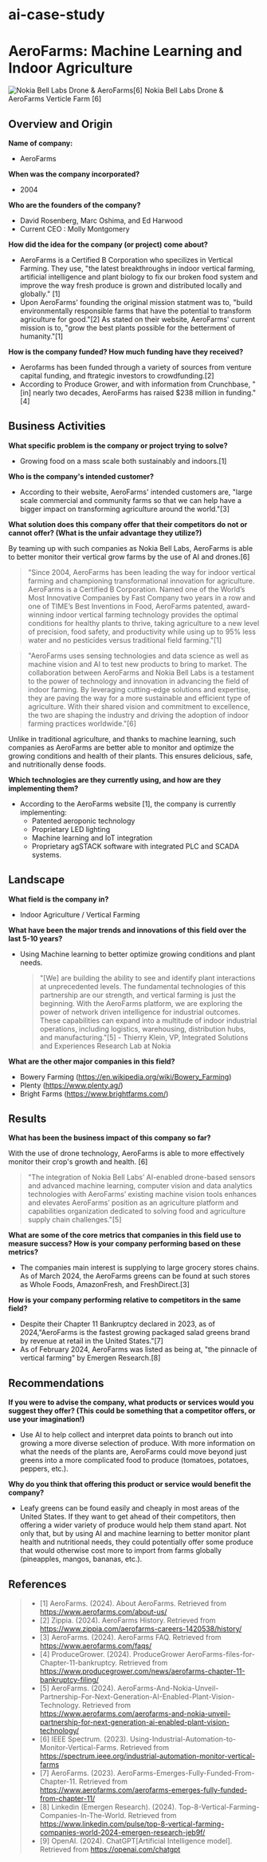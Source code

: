 # ai-case-study


# AeroFarms: Machine Learning and Indoor Agriculture

![Nokia Bell Labs Drone & AeroFarms[6]](Image.webp)
Nokia Bell Labs Drone & AeroFarms Verticle Farm [6]

## Overview and Origin


**Name of company:**


* AeroFarms


**When was the company incorporated?**


* 2004


**Who are the founders of the company?**


* David Rosenberg, Marc Oshima, and Ed Harwood
* Current CEO : Molly Montgomery


**How did the idea for the company (or project) come about?**

* AeroFarms is a Certified B Corporation who specilizes in Vertical Farming. They use, "the latest breakthroughs in indoor vertical farming, artificial intelligence and plant biology to fix our broken food system and improve the way fresh produce is grown and distributed locally and globally." [1]
* Upon AeroFarms' founding the original mission statment was to, "build environmentally responsible farms that have the potential to transform agriculture for good."[2] As stated on their website, AeroFarms' current mission is to, "grow the best plants possible for the betterment of humanity."[1]


**How is the company funded? How much funding have they received?**
* Aerofarms has been funded through a variety of sources from venture capital funding, and ftrategic investors to crowdfunding.[2]
* According to Produce Grower, and with information from Crunchbase, "[in] nearly two decades, AeroFarms has raised $238 million in funding."[4]


## Business Activities


**What specific problem is the company or project trying to solve?**


* Growing food on a mass scale both sustainably and indoors.[1]


**Who is the company's intended customer?**


* According to their website, AeroFarms' intended customers are, "large scale commercial and community farms so that we can help have a bigger impact on transforming agriculture around the world."[3]



**What solution does this company offer that their competitors do not or cannot offer? (What is the unfair advantage they utilize?)**


By teaming up with such companies as Nokia Bell Labs, AeroFarms is able to better monitor their vertical grow farms by the use of AI and drones.[6]


> "Since 2004, AeroFarms has been leading the way for indoor vertical farming and championing transformational innovation for agriculture. AeroFarms is a Certified B Corporation. Named one of the World’s Most Innovative Companies by Fast Company two years in a row and one of TIME’s Best Inventions in Food, AeroFarms patented, award-winning indoor vertical farming technology provides the optimal conditions for healthy plants to thrive, taking agriculture to a new level of precision, food safety, and productivity while using up to 95% less water and no pesticides versus traditional field farming."[1]


> "AeroFarms uses sensing technologies and data science as well as machine vision and AI to test new products to bring to market.
The collaboration between AeroFarms and Nokia Bell Labs is a testament to the power of technology and innovation in advancing the field of indoor farming. By leveraging cutting-edge solutions and expertise, they are paving the way for a more sustainable and efficient type of agriculture. With their shared vision and commitment to excellence, the two are shaping the industry and driving the adoption of indoor farming practices worldwide."[6]


Unlike in traditional agriculture, and thanks to machine learning, such companies as AeroFarms are better able to monitor and optimize the growing conditions and health of their plants. This ensures delicious, safe, and nutritionally dense foods.


**Which technologies are they currently using, and how are they implementing them?**


* According to the AeroFarms website [1], the company is currently implementing:
   * Patented aeroponic technology
   * Proprietary LED lighting
   * Machine learning and IoT integration
   * Proprietary agSTACK software with integrated PLC and SCADA systems.


## Landscape


**What field is the company in?**
* Indoor Agriculture / Vertical Farming


**What have been the major trends and innovations of this field over the last 5-10 years?**
* Using Machine learning to better optimize growing conditions and plant needs.

   > "[We] are building the ability to see and identify plant interactions at unprecedented levels. The fundamental technologies of this partnership are our strength, and vertical farming is just the beginning. With the AeroFarms platform, we are exploring the power of network driven intelligence for industrial outcomes. These capabilities can expand into a multitude of indoor industrial operations, including logistics, warehousing, distribution hubs, and manufacturing."[5] - Thierry Klein, VP, Integrated Solutions and Experiences Research Lab at Nokia




**What are the other major companies in this field?**
* Bowery Farming (https://en.wikipedia.org/wiki/Bowery_Farming)
* Plenty (https://www.plenty.ag/)
* Bright Farms (https://www.brightfarms.com/)


## Results


**What has been the business impact of this company so far?**

With the use of drone technology, AeroFarms is able to more effectively monitor their crop's growth and health. [6]
> "The integration of Nokia Bell Labs’ AI-enabled drone-based sensors and advanced machine learning, computer vision and data analytics technologies with AeroFarms’ existing machine vision tools enhances and elevates AeroFarms’ position as an agriculture platform and capabilities organization dedicated to solving food and agriculture supply chain challenges."[5]



**What are some of the core metrics that companies in this field use to measure success? How is your company performing based on these metrics?**
* The companies main interest is supplying to large grocery stores chains. As of March 2024, the AeroFarms greens can be found at such stores as Whole Foods, AmazonFresh, and FreshDirect.[3]

**How is your company performing relative to competitors in the same field?**
* Despite their Chapter 11 Bankruptcy declared in 2023, as of 2024,"AeroFarms is the fastest growing packaged salad greens brand by revenue at retail in the United States."[7]
* As of February 2024, AeroFarms was listed as being at, "the pinnacle of vertical farming" by Emergen Research.[8]


## Recommendations


**If you were to advise the company, what products or services would you suggest they offer? (This could be something that a competitor offers, or use your imagination!)**
* Use AI to help collect and interpret data points to branch out into growing a more diverse selection of produce. With more information on what the needs of the plants are, AeroFarms could move beyond just greens into a more complicated food to produce (tomatoes, potatoes, peppers, etc.).


**Why do you think that offering this product or service would benefit the company?**
* Leafy greens can be found easily and cheaply in most areas of the United States. If they want to get ahead of their competitors, then offering a wider variety of produce would help them stand apart. Not only that, but by using AI and machine learning to better monitor plant health and nutritional needs, they could potentially offer some produce that would otherwise cost more to import from farms globally (pineapples, mangos, bananas, etc.). 




## References


> - [1] AeroFarms. (2024). About AeroFarms. Retrieved from https://www.aerofarms.com/about-us/
> - [2] Zippia. (2024). AeroFarms History. Retrieved from https://www.zippia.com/aerofarms-careers-1420538/history/
> - [3] AeroFarms. (2024). AeroFarms FAQ. Retrieved from https://www.aerofarms.com/faqs/
> - [4] ProduceGrower. (2024). ProduceGrower AeroFarms-files-for-Chapter-11-bankruptcy. Retrieved from https://www.producegrower.com/news/aerofarms-chapter-11-bankruptcy-filing/
> - [5] AeroFarms. (2024). AeroFarms-And-Nokia-Unveil-Partnership-For-Next-Generation-AI-Enabled-Plant-Vision-Technology. Retrieved from https://www.aerofarms.com/aerofarms-and-nokia-unveil-partnership-for-next-generation-ai-enabled-plant-vision-technology/
> - [6] IEEE Spectrum. (2023). Using-Industrial-Automation-to-Monitor-Vertical-Farms. Retrieved from https://spectrum.ieee.org/industrial-automation-monitor-vertical-farms
> - [7] AeroFarms. (2023). AeroFarms-Emerges-Fully-Funded-From-Chapter-11. Retrieved from https://www.aerofarms.com/aerofarms-emerges-fully-funded-from-chapter-11/
> - [8] Linkedin (Emergen Research). (2024). Top-8-Vertical-Farming-Companies-In-The-World. Retrieved from https://www.linkedin.com/pulse/top-8-vertical-farming-companies-world-2024-emergen-research-jeb9f/
> - [9] OpenAI. (2024). ChatGPT[Artificial Intelligence model]. Retrieved from https://openai.com/chatgpt





